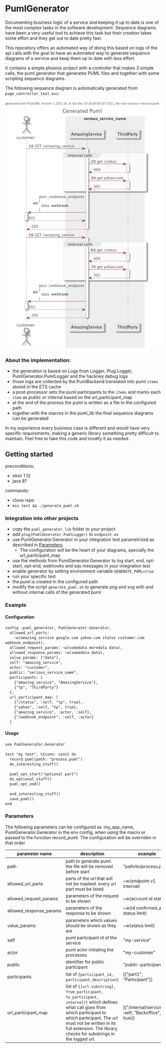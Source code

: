 # PumlGenerator

Documenting business logic of a service and keeping it up to date is one of the most complex tasks in the software development. 
Sequence diagrams have been a very useful tool to achieve this task but their creation takes some effort and they get out to date pretty fast. 

This repository offers an automated way of doing this based on logs of the api calls with the goal to have an automated way to generate sequence diagrams of a service
and keep them up to date with less effort.

It contains a simple phoenix project with a controller that makes 3 simple calls, the puml generator that generates PUML files and together with some scripting sequence diagrams.

The following sequence diagram is automatically generated from `page_controller_test.exs`:

![alt example](my-cool-process-internal.png "Example")

### About the implementation:
- the generation is based on Logs from Logger, Plug.Logger, PumlGenerator.PumlLogger and the hackney debug logs
- those logs are collected by the PumlBackend translated into puml `items` stored in the ETS cache
- a post-processor sets the puml participants to the `items` and marks each `item` as public or internal based on the url_participant_map
- at the end of the process the puml is written as a file to the configured path
- together with the macros in the puml_lib the final sequence diagrams can be generated

In my experience every business case is different and would have very specific requirements, making a generic library something pretty difficult to maintain.
Feel free to take this code and modify it as needed.

## Getting started
preconditions:
- elixir 1.12
- java 8?

commands:
- clone repo
- `mix test && ./generate_puml.sh`

### Integration into other projects
- copy the `puml_generator_lib` folder to your project
- add `plug(PumlGenerator.PumlLogger)` to `endpoint.ex`
- use PumlGenerator.Generator in your integration test parametrized as described in [Parameters](#Parameters). 
  - The configuration will be the heart of your diagrams, specially the url_participant_map   
- use the methods from PumlGenerator.Generator to log start, end, opt-start, opt-end, webhooks and sqs messages in your integration test
- enable generator by setting environment variable `GENERATE_PUML=true`
- run your specific test
- the puml is created in the configured path
- modify the script `generate_puml.sh` to generate png and svg with and without internal calls of the generated puml

### Example
#### Configuration
```
config :puml_generator, PumlGenerator.Generator,
  allowed_url_parts:
    ~w(amazing_service google.com yahoo.com status customer.com webhook_endpoint),
  allowed_request_params: ~w(somedata moredata data),
  allowed_response_params: ~w(somedata data),
  value_params: ["data"],
  self: "amazing_service",
  actor: "customer",
  public: "serious_service_name",
  participants: [
    {"amazing_service", "AmazingService"},
    {"tp", "ThirdParty"}
  ],
  url_participant_map: [
    {"/status", :self, "tp", true},
    {"yahoo", :self, "tp", true},
    {"amazing_service", :actor, :self},
    {"/webhook_endpoint", :self, :actor}
  ]

```
#### Usage
```
use PumlGenerator.Generator

test "my test", %{conn: conn} do
  record_puml(path: "process.puml")
  do_interesting_stuff()

  puml_opt_start("optional part")
  do_optional_stuff()
  puml_opt_end()

  end_interesting_stuff()
  save_puml()
end
```

### Parameters
The following parameters can be configured as :my_app_name, PumlGenerator.Generator in the env config,
when using the macro or passed to the function record_puml. 
The configuration will be overriden in that order

| parameter name          | description                                                                                                                                                                                                                                                | example                                            |
|-------------------------|------------------------------------------------------------------------------------------------------------------------------------------------------------------------------------------------------------------------------------------------------------|----------------------------------------------------|
| path                    | path to generate puml. the file will be removed before start                                                                                                                                                                                               | "path/to/process.puml"                             |
| allowed_url_parts       | parts of the url that will not be masked. every url part must be listed                                                                                                                                                                                    | ~w(endpoint v1 internal)                           |
| allowed_request_params  | parameters of the request to be shown                                                                                                                                                                                                                      | ~w(account id  status)                             |
| allowed_response_params | parameters of the response to be shown                                                                                                                                                                                                                     | ~w(id confirmed_at status limit)                   |
| value_params            | parameters which values should be shown as they are                                                                                                                                                                                                        | ~w(status limit)                                   |
| self                    | puml participant id of the service                                                                                                                                                                                                                         | "my-service"                                       |
| actor                   | puml actor initiating the processes                                                                                                                                                                                                                        | "my-customer"                                      |
| public                  | identifier for public participant                                                                                                                                                                                                                          | "public-participant"                               |
| participants            | list of `{participant_id, participant_description}`                                                                                                                                                                                                        | [{"part1", "Participant"]}                         |
| url_participant_map     | list of `{[url-substring], from_participant, to_participant, internal?}` which defines what call goes from which participant to which participant. The url must not be written in its full extension. The library checks for substrings in the logged url. | [{"/internal/service", :self, "Backoffice", true}] |
